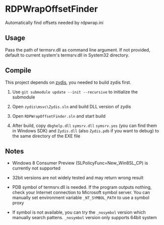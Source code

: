 # RDPWrapOffsetFinder

Automatically find offsets needed by rdpwrap.ini

## Usage

Pass the path of termsrv.dll as command line argument. If not provided, default to current system's termsrv.dll in System32 directory.

## Compile

This project depends on [zydis](https://github.com/zyantific/zydis), you needed to build zydis first.

1. Use `git submodule update --init --recursive` to initialize the submodule

2. Open `zydis\msvc\Zydis.sln` and build DLL version of zydis

3. Open `RDPWrapOffsetFinder.sln` and start build

4. After build, copy `dbghelp.dll` `symsrv.dll` `symsrv.yes` (you can find them in Windows SDK) and `Zydis.dll` (also `Zydis.pdb` if you want to debug) to the same directory of the EXE file

## Notes

- Windows 8 Consumer Preview (SLPolicyFunc=New_Win8SL_CP) is currently not supported

- 32bit versions are not widely tested and may return wrong result

- PDB symbol of termsrv.dll is needed. If the program outputs nothing, check your Internet connection to Microsoft symbol server. You can manually set environment variable `_NT_SYMBOL_PATH` to use a symbol proxy

- If symbol is not available, you can try the `_nosymbol` version which manually search pattens. `_nosymbol` version only supports 64bit system